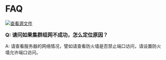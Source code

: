 ﻿# FAQ

[![查看源文件](https://gitee.com/mindspore/docs/raw/r1.6/resource/_static/logo_source.png)](https://gitee.com/mindspore/docs/blob/r1.6/docs/federated/docs/source_zh_cn/faq.md)

<font size=3>**Q: 请问如果集群组网不成功，怎么定位原因？**</font>

A: 请查看服务器的网络情况，譬如请查看防火墙是否禁止端口访问，请设置防火墙允许端口访问。

<br/>
